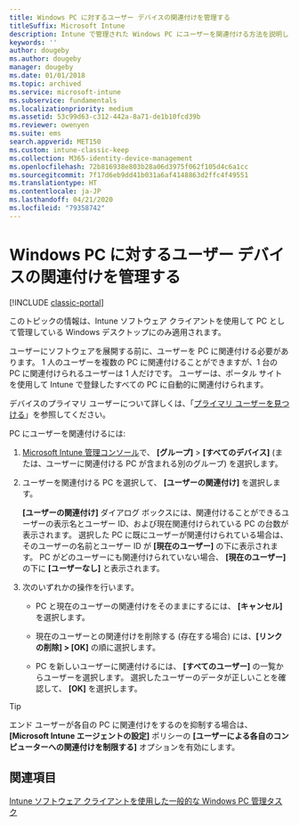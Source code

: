 ```yaml
---
title: Windows PC に対するユーザー デバイスの関連付けを管理する
titleSuffix: Microsoft Intune
description: Intune で管理された Windows PC にユーザーを関連付ける方法を説明します。
keywords: ''
author: dougeby
ms.author: dougeby
manager: dougeby
ms.date: 01/01/2018
ms.topic: archived
ms.service: microsoft-intune
ms.subservice: fundamentals
ms.localizationpriority: medium
ms.assetid: 53c99d63-c312-442a-8a71-de1b10fcd39b
ms.reviewer: owenyen
ms.suite: ems
search.appverid: MET150
ms.custom: intune-classic-keep
ms.collection: M365-identity-device-management
ms.openlocfilehash: 72b816938e803b28a06d3975f062f105d4c6a1cc
ms.sourcegitcommit: 7f17d6eb9dd41b031a6af4148863d2ffc4f49551
ms.translationtype: HT
ms.contentlocale: ja-JP
ms.lasthandoff: 04/21/2020
ms.locfileid: "79358742"
---
```

# <a name="manage-user-device-linking-for-windows-pcs"></a>Windows PC に対するユーザー デバイスの関連付けを管理する

[!INCLUDE [classic-portal](../includes/classic-portal.md)]

このトピックの情報は、Intune ソフトウェア クライアントを使用して PC として管理している Windows デスクトップにのみ適用されます。 

ユーザーにソフトウェアを展開する前に、ユーザーを PC に関連付ける必要があります。 1 人のユーザーを複数の PC に関連付けることができますが、1 台の PC に関連付けられるユーザーは 1 人だけです。 ユーザーは、ポータル サイトを使用して Intune で登録したすべての PC に自動的に関連付けられます。

デバイスのプライマリ ユーザーについて詳しくは、「[プライマリ ユーザーを見つける](../remote-actions/find-primary-user.md)」を参照してください。

PC にユーザーを関連付けるには:

1. [Microsoft Intune 管理コンソール](https://manage.microsoft.com/)で、 **[グループ]** &gt; **[すべてのデバイス]** (または、ユーザーに関連付ける PC が含まれる別のグループ) を選択します。

2. ユーザーを関連付ける PC を選択して、 **[ユーザーの関連付け]** を選択します。

   **[ユーザーの関連付け]** ダイアログ ボックスには、関連付けることができるユーザーの表示名とユーザー ID、および現在関連付けられている PC の台数が表示されます。 選択した PC に既にユーザーが関連付けられている場合は、そのユーザーの名前とユーザー ID が **[現在のユーザー]** の下に表示されます。 PC がどのユーザーにも関連付けられていない場合、 **[現在のユーザー]** の下に **[ユーザーなし]** と表示されます。

3. 次のいずれかの操作を行います。

   - PC と現在のユーザーの関連付けをそのままにするには、 **[キャンセル]** を選択します。

   - 現在のユーザーとの関連付けを削除する (存在する場合) には、<strong>[リンクの削除] **&gt;** [OK]</strong> の順に選択します。

   - PC を新しいユーザーに関連付けるには、 **[すべてのユーザー]** の一覧からユーザーを選択します。 選択したユーザーのデータが正しいことを確認して、 **[OK]** を選択します。

> [!TIP]
> エンド ユーザーが各自の PC に関連付けをするのを抑制する場合は、 **[Microsoft Intune エージェントの設定]** ポリシーの **[ユーザーによる各自のコンピューターへの関連付けを制限する]** オプションを有効にします。

## <a name="see-also"></a>関連項目

[Intune ソフトウェア クライアントを使用した一般的な Windows PC 管理タスク](common-windows-pc-management-tasks-with-the-microsoft-intune-computer-client.md)

